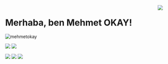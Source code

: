 <img align='right' src="https://github-readme-stats.vercel.app/api?username=mehmetokay&show_icons=true">

# Merhaba, ben Mehmet OKAY! 
<p align="left"> <img src="https://mehmetokay.chttps://mehmetokay.com/assets/images/myavatar-122x122.pngom" alt="mehmetokay" /> </p>

[![](https://img.shields.io/twitter/follow/mehmet_okay?style=social)](https://www.twitter.com/mehmet_okay)
[![](https://img.shields.io/github/followers/cobanov?style=social)](https://www.github.com/mehmetokay)



[![](https://img.shields.io/badge/twitter-%231DA1F2.svg?&style=for-the-badge&logo=twitter&logoColor=white)](https://www.twitter.com/mehmet_okay)
[![](https://img.shields.io/badge/linkedin-%230077B5.svg?&style=for-the-badge&logo=linkedin&logoColor=white)](https://www.linkedin.com/in/developer-mehmet-okay)
[![](https://img.shields.io/badge/instagram-%23E4405F.svg?&style=for-the-badge&logo=instagram&logoColor=white)](https://instagram.com/lake__of_tears)



